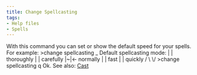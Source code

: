 ```yaml
---
title: Change Spellcasting
tags:
- Help files
- Spells
---
```


With this command you can set or show the default speed for your spells.
For example: \>change spellcasting _ Default spellcasting mode: \| \|
thoroughly \| \| carefully \|~\|\<- normally \| \| fast \| \| quickly /
\\ \\/ \>change spellcasting q Ok. See also: [Cast](Cast "wikilink")

